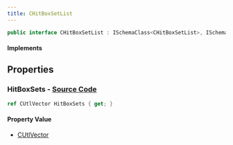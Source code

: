```yaml
---
title: CHitBoxSetList
---
```


```csharp
public interface CHitBoxSetList : ISchemaClass<CHitBoxSetList>, ISchemaField, ISchemaClass, INativeHandle
```

#### Implements

## Properties

### **HitBoxSets** - [Source Code](https://github.com/swiftly-solution/swiftlys2/blob/main/managed/src/SwiftlyS2.Generated/Schemas/Interfaces/CHitBoxSetList.cs#L17)

```csharp
ref CUtlVector HitBoxSets { get; }
```

#### Property Value

- [CUtlVector](/docs/api/)


